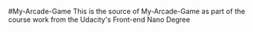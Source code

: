 #My-Arcade-Game
This is the source of My-Arcade-Game as part of the course work from the Udacity's Front-end Nano Degree
